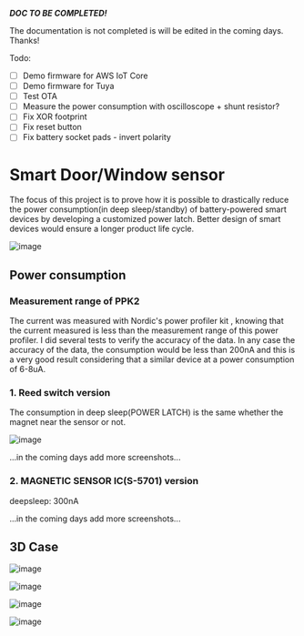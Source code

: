***DOC TO BE COMPLETED!***

The documentation is not completed is will be edited in the coming days. Thanks!

Todo:
- [ ] Demo firmware for AWS IoT Core
- [ ] Demo firmware for Tuya
- [ ] Test OTA
- [ ] Measure the power consumption with oscilloscope + shunt resistor?
- [ ] Fix XOR footprint
- [ ] Fix reset button
- [ ] Fix battery socket pads - invert polarity

# Smart Door/Window sensor
The focus of this project is to prove how it is possible to drastically reduce the power consumption(in deep sleep/standby) of battery-powered smart devices by developing a customized power latch. Better design of smart devices would ensure a longer product life cycle.

![image](https://github.com/salvatoreraccardi/Smart-DoorWindow-sensor/blob/main/docs/pcb.JPG)

## Power consumption

### Measurement range of PPK2
The current was measured with Nordic's power profiler kit , knowing that the current measured is less than the measurement range of this power profiler. I did several tests to verify the accuracy of the data. In any case the accuracy of the data, the consumption would be less than 200nA and this is a very good result considering that a similar device at a power consumption of 6-8uA.

### 1. Reed switch version
The consumption in deep sleep(POWER LATCH) is the same whether the magnet near the sensor or not.

![image](https://github.com/salvatoreraccardi/Smart-DoorWindow-sensor/blob/main/Simulations%20%26%20Tests/deepsleep.png)

...in the coming days add more screenshots...

### 2. MAGNETIC SENSOR IC(S-5701) version
deepsleep: 300nA

...in the coming days add more screenshots...

## 3D Case

![image](https://github.com/salvatoreraccardi/Smart-DoorWindow-sensor/blob/main/3D/TOP.JPG)

![image](https://github.com/salvatoreraccardi/Smart-DoorWindow-sensor/blob/main/3D/Inside.JPG)

![image](https://github.com/salvatoreraccardi/Smart-DoorWindow-sensor/blob/main/3D/BatterySocket.JPG)

![image](https://github.com/salvatoreraccardi/Smart-DoorWindow-sensor/blob/main/3D/Magnet.JPG)
